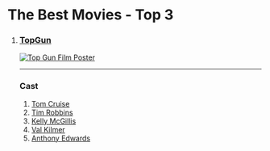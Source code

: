 <!DOCTYPE html>
<html lang="en">
  <head>
    <meta charset="UTF-8">
    <meta name="viewport" content="width=device-width, initial-scale=1.0"> 
    
  <link rel = "stylesheet"
        href = "./style.css"
  ></link>

  </head>

  <body>
    <div class="anabaslik-h1"><h1>The Best Movies - Top 3</h1></div>
    <ol class="abc">
      <li>
        <h3><a class = "filmbaslik" href="https://www.imdb.com/title/tt0092099/">TopGun</a></h3>
        <div class = "picture"> 
            <a href="https://www.imdb.com/title/tt0092099/"
            ><img img class = "resim"
              draggable="true"
              src="https://m.media-amazon.com/images/M/MV5BZjQxYTA3ODItNzgxMy00N2Y2LWJlZGMtMTRlM2JkZjI1ZDhhXkEyXkFqcGdeQXVyNDk3NzU2MTQ@._V1_.jpg"
              alt="Top Gun Film Poster"
          /></a>  
        </div>
        <div class = "picturetext">   
        </div>
        <hr>
        <h3>Cast</h3>
        <ol class="oyunculiste">
          <li><a class = "oyuncular" href="https://www.imdb.com/name/nm0000129/?ref_=nv_sr_srsg_0_tt_6_nm_2_q_tom%2520crui" >Tom Cruise</a></li>
          <li><a class = "oyuncular" href="https://www.imdb.com/name/nm0000209/?ref_=nv_sr_srsg_0_tt_2_nm_6_q_Tim%2520Robbins" >Tim Robbins</a></li>
          <li><a class = "oyuncular" href="https://www.imdb.com/name/nm0000534/?ref_=nv_sr_srsg_0_tt_0_nm_8_q_Kelly%2520McGillis" >Kelly McGillis</a></li>
          <li><a class = "oyuncular" href="https://www.imdb.com/name/nm0000174/?ref_=nv_sr_srsg_0_tt_5_nm_3_q_Val%2520Kilmer" >Val Kilmer</a></li>
          <li><a class = "oyuncular" href="https://www.imdb.com/name/nm0000381/?ref_=nv_sr_srsg_0_tt_0_nm_8_q_Anthony%2520Edwards" >Anthony Edwards</a></li>
        </ol>   
  </body>

</html>
